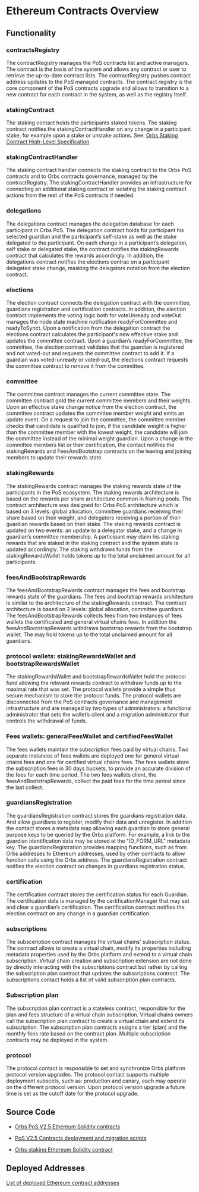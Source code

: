 # Ethereum Contracts Overview

## Functionality

### contractsRegistry
The contractRegistry manages the PoS contracts list and active managers. The contract is the basis of the system and allows any contract or user to retrieve the up-to-date contract lists. The contractRegistry pushes contract address updates to the PoS managed contracts. The contract registry is the core component of the PoS contracts upgrade and allows to transition to a new contract for each contract in the system, as well as the registry itself.

### stakingContract
The staking contact holds the participants staked tokens. The staking contract notifies the stakingContractHandler on any change in a participant stake, for example upon a stake or unstake actions. 
See: [Orbs Staking Contract High-Level Specification](https://github.com/orbs-network/orbs-staking-contract/blob/master/docs/CONTRACT.md)

### stakingContractHandler
The staking contract handler connects the staking contract to the Orbs PoS contracts and to Orbs contracts governance, managed by the contractRegistry. The stakingContractHandler provides an infrastructure for connecting an additional staking contract or isolating the staking contract actions from the rest of the PoS contracts if needed.

### delegations
The delegations contract manages the delegation database for each participant in Orbs PoS. The delegation contract holds for participant his selected guardian and the participant’s self-stake as well as the stake delegated to the participant. 
On each change in a participant’s delegation, self stake or delegated stake, the contract notifies the stakingRewards contract that calculates the rewards accordingly. In addition, the delegations contract notifies the elections contrac on a participant delegated stake change, masking the delegators notation from the election contract. 

### elections
The election contract connects the delegation contract with the committee, guardians registration and certification contracts. In addition, the election contract implements the voting logic both for voteUnready and voteOut manages the node state machine notification readyForCommittee and readyToSynct. Upon a notification from the delegation contract the elections contract calculates the participant's new effective stake and updates the committee contract. Upon a guardian’s readyForCommittee, the committee, the election contract validates that the guardian is registered and not voted-out and requests the committee contract to add it. If a guardian was voted-unready or voted-out, the elections contract requests the committee contract to remove it from the committee.

### committee
The committee contract manages the current committee state. The committee contract gold the current committee members and their weights. Upon an effective stake change notice from the election contract, the committee contract updates the committee member weight and emits an update event. On a request to join the committee, the committee member checks that candidate is qualified to join, if the candidate weight is higher than the committee member with the lowest weight, the candidate will join the committee instead of the minimal weight guardian. Upon a change in the committee members list or their certification, the contact notifies the stakingRewards and FeesAndBootstrap contracts on the leaving and joining members to update their rewards state.

### stakingRewards
The stakingRewards contract manages the staking rewards state of the participants in the PoS ecosystem. The staking rewards architecture is based on the rewards per share architecture common in framing pools. The contract architecture was designed for Orbs PoS architecture which is based on 3 levels: global allocation, committee guardians receiving their share based on their weight, and delegators receiving a portion of their guardian rewards based on their stake. The staking rewards contract is updated on two events: an update to a delegator stake, and a change in guardian’s committee membership. A participant may claim his staking rewards that are staked in the staking contract and the system state is updated accordingly. The staking withdraws funds from the stakingRewardsWallet holds tokens up to the total unclaimed amount for all participants.

### feesAndBootstrapRewards
The feesAndBootstrapRewards contract manages the fees and bootstrap rewards state of the guardians. The fees and bootstrap rewards architecture is similar to the architecture of the stakingRewards contract. The contract architecture is based on 2 levels: global allocation, committee guardians. The feesAndBootstrapRewards collects fees from two instances of fees wallets the certificated and general virtual chains fees. In addition the feesAndBootstrapRewards withdraws bootstrap rewards from the bootstrap wallet. The may hold tokens up to the total unclaimed amount for all guardians.

### protocol wallets: stakingRewardsWallet and bootstrapRewardsWallet
The stakingRewardsWallet and bootstrapRewardsWallet hold the protocol fund allowing the relevant rewards contract to withdraw funds up to the maximal rate that was set. The protocol wallets provide a simple thus secure mechanism to store the protocol funds. The protocol wallets are disconnected from the PoS contracts governance and management infrastructure and are managed by two types of administrators: a functional administrator that sets the wallet’s client and a migration administrator that controls the withdrawal of funds.

### Fees wallets: generalFeesWallet and certifiedFeesWallet
The fees wallets maintain the subscription fees paid by virtual chains. Two separate instances of fees wallets are deployed one for general virtual chains fees and one for certified virtual chains fees. The fees wallets store the subscription fees in 30 days buckets, to provide an accurate division of the fees for each time period. The two fees wallets client, the feesAndBootstrapRewards, collect the paid fees for the time period since the last collect. 

### guardiansRegistration
The guardiansRegistration contract stores the guardians registration data. And allow guardians to register, modify their data and unregister. In addition the contact stores a metadata map allowing each guardian to store general purpose keys to be queried by the Orbs platform. For example, a link to the guardian identification data may be stored at the "ID_FORM_URL" metadata key.
The guardiansRegistration provides mapping functions, such as from Orbs addresses to Ethereum addresses, used by other contracts to allow function calls using the Orbs address. The guardiansRegistration contract notifies the election contract on changes in guardians registration status.

### certification
The certification contract stores the certification status for each Guardian. The certification data is managed by the certificationManager that may set and clear a guardian’s certification. The certification contract notifies the election contract on any change in a guardian certification.

### subscriptions
The subsceription contract manages the virtual chains’ subscription status. The contract allows to create a virtual chain, modify its properties including metadata properties used by the Orbs platform and extend to a virtual chain subscription. Virtual chain creation and subscription extension are not done by directly interacting with the subscriptions contract but rather by calling the subscription plan contract that updates the subscriptions contract. The subscriptions contact holds a list of valid subscription plan contracts.

### Subscription plan
The subscription plan contract is a stateless contract, responsible for the plan and fees structure of a virtual chain subscription. Virtual chains owners call the subscription plan contract to create a virtual chain and extend its subscription. The subscription plan contracts assigns a tier (plan) and the monthly fees rate based on the contract plan. Multiple subscription contracts may be deployed in the system.

### protocol
The protocol contact is responsible to set and synchronize Orbs platform protocol version upgrades. The protocol contact supports multiple deployment subscets, such as: production and canary, each may operate on the different protocol version. Upon protocol version upgrade a future time is set as the cutoff date for the protocol upgrade.

## Source Code

* [Orbs PoS V2.5 Ethereum Solidity contracts](https://github.com/orbs-network/orbs-ethereum-contracts-v2/)

* [PoS V2.5 Contracts deployment and migration scripts](https://github.com/orbs-network/posv2-contracts-deployment-migration)

* [Orbs staking Ethereum Solidity contract](https://github.com/orbs-network/orbs-staking-contract/)

## Deployed Addresses

[List of deployed Ethereum contract addresses](https://github.com/orbs-network/posv2-contracts-deployment-migration/blob/master/DEPLOYED_CONTRACTS.md)
